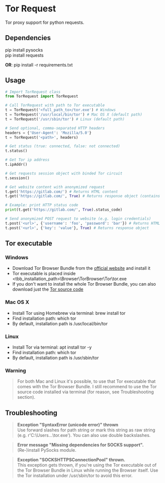 # Tor Request

Tor proxy support for python requests.

## Dependencies
pip install pysocks  
pip install requests

**OR**: pip install -r requirements.txt

## Usage

```python
# Import TorRequest class
from TorRequest import TorRequest

# Call TorRequest with path to Tor executable
t = TorRequest('<full_path_to>/tor.exe') # Windows
t = TorRequest('/usr/local/bin/tor') # Mac OS X (default path)
t = TorRequest('/usr/sbin/tor') # Linux (default path)

# Send optional, comma-separated HTTP headers
headers = {'User-Agent': 'Mozilla/5.0'}
t = TorRequest('<path>', headers)

# Get status (true: connected, false: not connected)
t.status()

# Get Tor ip address
t.ipAddr()

# Get requests session object with binded Tor circuit
t.session()

# Get website content with anonymized request
t.get('https://gitlab.com/') # Returns HTML content
t.get('https://gitlab.com/', True) # Returns response object (contains HTTP status code, text, ...)

# Example: print HTTP status code
print(t.get('https://gitlab.com/', True).status_code)

# Send anonymized POST request to website (e.g. login credentials)
t.post('<url>', {'username': 'foo', 'password': 'bar'}) # Returns HTML content
t.post('<url>', {'key': 'value'}, True) # Returns response object
```

## Tor executable
### Windows
* Download Tor Browser Bundle from the [official website](https://www.torproject.org/de/download/) and install it
* Tor executable is placed inside <tbb_installation_path>\Browser\TorBrowser\Tor\tor.exe
* If you don't want to install the whole Tor Browser Bundle, you can also download just the [Tor source code](https://www.torproject.org/de/download/tor/)

### Mac OS X

* Install Tor using Homebrew via terminal: brew install tor
* Find installation path: which tor
* By default, installation path is /usr/local/bin/tor

### Linux

* Install Tor via terminal: apt install tor -y
* Find installation path: which tor
* By default, installation path is /usr/sbin/tor

### Warning
> For both Mac and Linux it's possible, to use that Tor executable that comes with the Tor Browser Bundle. I still recommend to use the Tor source code installed via terminal (for reason, see Troubleshooting section).

## Troubleshooting

>**Exception "SyntaxError (unicode error)" thrown**  
Use forward slashes for path string or mark this string as raw string (e.g. r'C:\Users\...\tor.exe'). You can also use double backslashes.

>**Error message "Missing dependencies for SOCKS support".**  
(Re-)install PySocks module.

>**Exception "SOCKSHTTPSConnectionPool" thrown.**  
This exception gets thrown, if you're using the Tor executable out of the Tor Browser Bundle in Linux while running the Browser itself. Use the Tor installation under /usr/sbin/tor to avoid this error.
